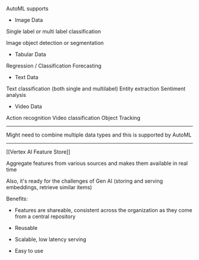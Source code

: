 
AutoML supports

- Image Data

Single label or multi label classification

Image object detection or segmentation

- Tabular Data

Regression / Classification
Forecasting

- Text Data

Text classification (both single and multilabel)
Entity extraction
Sentiment analysis 


- Video Data

Action recognition
Video classification
Object Tracking

---

Might need to combine multiple data types and this is supported by AutoML

---

[[Vertex AI Feature Store]]

Aggregate features from various sources and makes them available in real time

Also, it's ready for the challenges of Gen AI (storing and serving embeddings, retrieve similar items)

Benefits:

- Features are shareable, consistent across the organization as they come from a central repository

- Reusable

- Scalable, low latency serving

- Easy to use